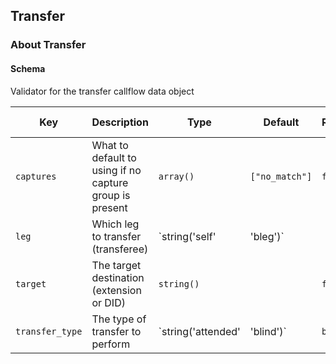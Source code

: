 ## Transfer

### About Transfer

#### Schema

Validator for the transfer callflow data object



Key | Description | Type | Default | Required | Support Level
--- | ----------- | ---- | ------- | -------- | -------------
`captures` | What to default to using if no capture group is present | `array()` | `["no_match"]` | `false` |  
`leg` | Which leg to transfer (transferee) | `string('self' | 'bleg')` |   | `false` |  
`target` | The target destination (extension or DID) | `string()` |   | `false` |  
`transfer_type` | The type of transfer to perform | `string('attended' | 'blind')` | `blind` | `false` |  



